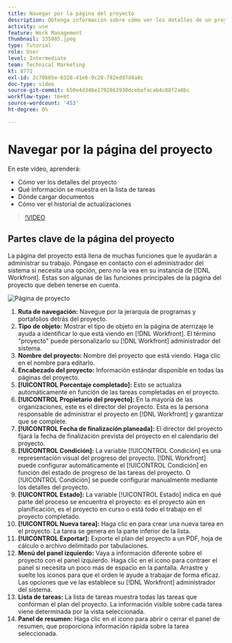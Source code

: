 ```yaml
---
title: Navegar por la página del proyecto
description: Obtenga información sobre cómo ver los detalles de un proyecto, qué información aparece en la lista de tareas, dónde cargar documentos y cómo ver el historial de actualizaciones en [!DNL  Workfront].
activity: use
feature: Work Management
thumbnail: 335085.jpeg
type: Tutorial
role: User
level: Intermediate
team: Technical Marketing
kt: 8771
exl-id: 2c70b05e-6320-41e6-9c28-782edd7d4a8c
doc-type: video
source-git-commit: 650e4d346e1792863930dcebafacab4c88f2a8bc
workflow-type: tm+mt
source-wordcount: '453'
ht-degree: 0%

---
```


# Navegar por la página del proyecto

En este vídeo, aprenderá:

* Cómo ver los detalles del proyecto
* Qué información se muestra en la lista de tareas
* Dónde cargar documentos
* Cómo ver el historial de actualizaciones

>[!VIDEO](https://video.tv.adobe.com/v/335085/?quality=12&learn=on)

## Partes clave de la página del proyecto

La página del proyecto está llena de muchas funciones que le ayudarán a administrar su trabajo. Póngase en contacto con el administrador del sistema si necesita una opción, pero no la vea en su instancia de [!DNL Workfront]. Estas son algunas de las funciones principales de la página del proyecto que deben tenerse en cuenta.

![Página de proyecto](assets/project-page-graphic-for-planner.png)

1. **Ruta de navegación:** Navegue por la jerarquía de programas y portafolios detrás del proyecto.
2. **Tipo de objeto:** Mostrar el tipo de objeto en la página de aterrizaje le ayuda a identificar lo que está viendo en [!DNL Workfront]. El término &quot;proyecto&quot; puede personalizarlo su [!DNL Workfront] administrador del sistema.
3. **Nombre del proyecto:** Nombre del proyecto que está viendo. Haga clic en el nombre para editarlo.
4. **Encabezado del proyecto:** Información estándar disponible en todas las páginas del proyecto.
5. **[!UICONTROL Porcentaje completado]:** Esto se actualiza automáticamente en función de las tareas completadas en el proyecto.
6. **[!UICONTROL Propietario del proyecto]:** En la mayoría de las organizaciones, este es el director del proyecto. Esta es la persona responsable de administrar el proyecto en [!DNL Workfront] y garantizar que se complete.
7. **[!UICONTROL Fecha de finalización planeada]:** El director del proyecto fijará la fecha de finalización prevista del proyecto en el calendario del proyecto.
8. **[!UICONTROL Condición]:** La variable [!UICONTROL Condición] es una representación visual del progreso del proyecto. [!DNL Workfront] puede configurar automáticamente el [!UICONTROL Condición] en función del estado de progreso de las tareas del proyecto. O [!UICONTROL Condición] se puede configurar manualmente mediante los detalles del proyecto.
9. **[!UICONTROL Estado]:** La variable [!UICONTROL Estado] indica en qué parte del proceso se encuentra el proyecto: es el proyecto aún en planificación, es el proyecto en curso o está todo el trabajo en el proyecto completado.
10. **[!UICONTROL Nueva tarea]:** Haga clic en para crear una nueva tarea en el proyecto. La tarea se genera en la parte inferior de la lista.
11. **[!UICONTROL Exportar]:** Exporte el plan del proyecto a un PDF, hoja de cálculo o archivo delimitado por tabulaciones.
12. **Menú del panel izquierdo:** Vaya a información diferente sobre el proyecto con el panel izquierdo. Haga clic en el icono para contraer el panel si necesita un poco más de espacio en la pantalla. Arrastre y suelte los iconos para que el orden le ayude a trabajar de forma eficaz. Las opciones que ve las establece su [!DNL Workfront] administrador del sistema.
13. **Lista de tareas:** La lista de tareas muestra todas las tareas que conforman el plan del proyecto. La información visible sobre cada tarea viene determinada por la vista seleccionada.
14. **Panel de resumen:** Haga clic en el icono para abrir o cerrar el panel de resumen, que proporciona información rápida sobre la tarea seleccionada.

<!---
learn more:
simplified left navigation
edit projects
new toolbar for lists
--->
